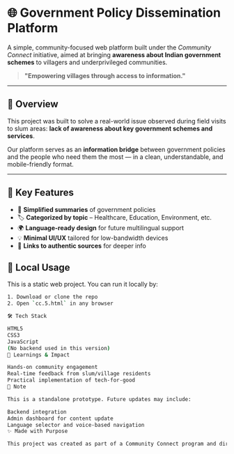 # 🌐 Government Policy Dissemination Platform

A simple, community-focused web platform built under the *Community Connect* initiative, aimed at bringing **awareness about Indian government schemes** to villagers and underprivileged communities.

> **"Empowering villages through access to information."**

---

## 🧩 Overview

This project was built to solve a real-world issue observed during field visits to slum areas: **lack of awareness about key government schemes and services**.

Our platform serves as an **information bridge** between government policies and the people who need them the most — in a clean, understandable, and mobile-friendly format.

---

## 🧭 Key Features

- 📖 **Simplified summaries** of government policies
- 🏷️ **Categorized by topic** – Healthcare, Education, Environment, etc.
- 🌍 **Language-ready design** for future multilingual support
- 💡 **Minimal UI/UX** tailored for low-bandwidth devices
- 📎 **Links to authentic sources** for deeper info

## 📂 Local Usage

This is a static web project. You can run it locally by:

```bash
1. Download or clone the repo
2. Open `cc.5.html` in any browser

🛠️ Tech Stack

HTML5
CSS3
JavaScript
(No backend used in this version)
🧠 Learnings & Impact

Hands-on community engagement
Real-time feedback from slum/village residents
Practical implementation of tech-for-good
📌 Note

This is a standalone prototype. Future updates may include:

Backend integration
Admin dashboard for content update
Language selector and voice-based navigation
✨ Made with Purpose

This project was created as part of a Community Connect program and directly inspired by interactions with under-informed communities.
